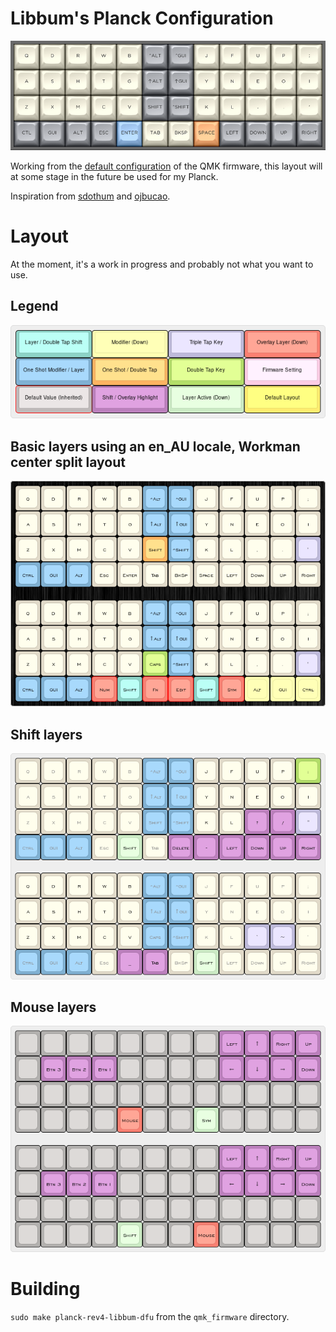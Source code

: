 # Libbum's Planck Configuration

![Overview](layout/overview.png)

Working from the [default configuration](https://github.com/qmk/qmk_firmware/tree/master/keyboards/planck/keymaps/default) of the QMK firmware, this layout will at some stage in the future be used for my Planck.

Inspiration from [sdothum](https://github.com/sdothum/dotfiles/tree/master/qmk_firmware/qmk_firmware/keyboards/planck/keymaps/sdothum) and [ojbucao](https://github.com/ojbucao/Workman/tree/master/mac).

# Layout

At the moment, it's a work in progress and probably not what you want to use.

## Legend

![Modifiers](layout/modifiers.png)

## Basic layers using an en_AU locale, Workman center split layout

![Base Layers](layout/layer0.png)

## Shift layers

![Shift Layers](layout/layer-shift.png)

## Mouse layers

![Mouse Layers](layout/layer-mouse.png)

# Building

`sudo make planck-rev4-libbum-dfu` from the `qmk_firmware` directory.


